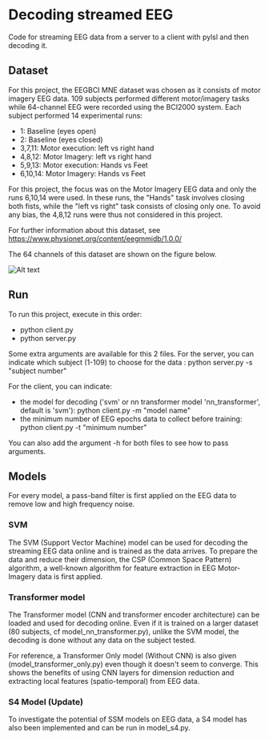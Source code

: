 # Decoding streamed EEG

Code for streaming EEG data from a server to a client with pylsl and then decoding it.

## Dataset

For this project, the EEGBCI MNE dataset was chosen as it consists of motor imagery EEG data.
109 subjects performed different motor/imagery tasks while 64-channel EEG were recorded using the BCI2000 system.
Each subject performed 14 experimental runs:
  - 1: Baseline (eyes open)
  - 2: Baseline (eyes closed)
  - 3,7,11: Motor execution: left vs right hand
  - 4,8,12: Motor Imagery: left vs right hand
  - 5,9,13: Motor execution: Hands vs Feet
  - 6,10,14: Motor Imagery: Hands vs Feet

For this project, the focus was on the Motor Imagery EEG data and only the runs 6,10,14 were used. 
In these runs, the "Hands" task involves closing both fists, while the "left vs right" task consists of closing only one.
To avoid any bias, the 4,8,12 runs were thus not considered in this project.

For further information about this dataset, see https://www.physionet.org/content/eegmmidb/1.0.0/

The 64 channels of this dataset are shown on the figure below.

<img src="https://github.com/irregular25/eeg/edit/main/eegbci_channels.png" alt="Alt text" title="EEG Channels">

## Run

To run this project, execute in this order: 
- python client.py
- python server.py

Some extra arguments are available for this 2 files.
For the server, you can indicate which subject (1-109) to choose for the data : python server.py -s "subject number"

For the client, you can indicate:
- the model for decoding ('svm' or nn transformer model 'nn_transformer', default is 'svm'): python client.py -m "model name"
- the minimum number of EEG epochs data to collect before training: python client.py -t "minimum number"

You can also add the argument -h for both files to see how to pass arguments.

## Models

For every model, a pass-band filter is first applied on the EEG data to remove low and high frequency noise.

### SVM

The SVM (Support Vector Machine) model can be used for decoding the streaming EEG data online and is trained as the data arrives.
To prepare the data and reduce their dimension, the CSP (Common Space Pattern) algorithm, a well-known algorithm for feature extraction in EEG Motor-Imagery data is first applied.

### Transformer model

The Transformer model (CNN and transformer encoder architecture) can be loaded and used for decoding online. 
Even if it is trained on a larger dataset (80 subjects, cf model_nn_transformer.py), unlike the SVM model,
the decoding is done without any data on the subject tested.

For reference, a Transformer Only model (Without CNN) is also given (model_transformer_only.py) even though it doesn't seem to converge. 
This shows the benefits of using CNN layers for dimension reduction and extracting local features (spatio-temporal) from EEG data.

### S4 Model (Update)
To investigate the potential of SSM models on EEG data, a S4 model has also been implemented and can be run in model_s4.py.
